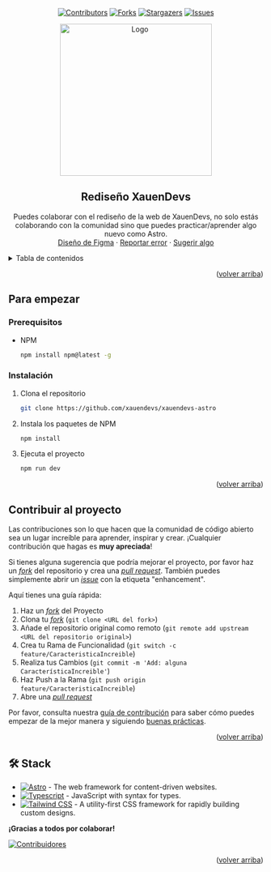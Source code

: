 <a name="readme-top"></a>

<div align="center">

[![Contributors][contributors-shield]][contributors-url]
[![Forks][forks-shield]][forks-url]
[![Stargazers][stars-shield]][stars-url]
[![Issues][issues-shield]][issues-url]

<a href="https://github.com/xauendevs/xauendevs-astro">
  <img width="300px" src="https://raw.githubusercontent.com/xauendevs/xauendevs-astro/main/public/img/devS.svg" alt="Logo" width="800" />
</a>

## Rediseño XauenDevs

Puedes colaborar con el rediseño de la web de XauenDevs, no solo estás colaborando con la comunidad sino que puedes practicar/aprender algo nuevo como Astro.\
[Diseño de Figma](https://www.figma.com/design/jN8BrJx9paE4iBNNnU6F0g/Prototipo-Landing?node-id=0-1&t=hsSZtMPQBtG9fFGq-0) · [Reportar error](https://github.com/xauendevs/xauendevs-astro/issues) · [Sugerir algo](https://github.com/xauendevs/xauendevs-astro/issues)

</div>

<details>
<summary>Tabla de contenidos</summary>

- [Para empezar](#para-empezar)
  - [Prerequisitos](#prerequisitos)
  - [Instalación](#instalación)
- [Contribuir al proyecto](#contribuir-al-proyecto)
- [🛠️ Stack](#️-stack)

</details>

<p align="right">(<a href="#readme-top">volver arriba</a>)</p>

## Para empezar

### Prerequisitos

- NPM

  ```sh
  npm install npm@latest -g
  ```

### Instalación

1. Clona el repositorio

   ```sh
   git clone https://github.com/xauendevs/xauendevs-astro
   ```

2. Instala los paquetes de NPM

   ```sh
   npm install
   ```

3. Ejecuta el proyecto

   ```sh
   npm run dev
   ```

<p align="right">(<a href="#readme-top">volver arriba</a>)</p>

## Contribuir al proyecto

Las contribuciones son lo que hacen que la comunidad de código abierto sea un lugar increíble para aprender, inspirar y crear. ¡Cualquier contribución que hagas es **muy apreciada**!

Si tienes alguna sugerencia que podría mejorar el proyecto, por favor haz un [_fork_](https://github.com/xauendevs/xauendevs-astro/fork) del repositorio y crea una [_pull request_](https://github.com/xauendevs/xauendevs-astro/pulls). También puedes simplemente abrir un [_issue_](https://github.com/xauendevs/xauendevs-astro/issues) con la etiqueta "enhancement".

Aquí tienes una guía rápida:

1. Haz un [_fork_](https://github.com/xauendevs/xauendevs-astro/fork) del Proyecto
2. Clona tu [_fork_](https://github.com/xauendevs/xauendevs-astro/fork) (`git clone <URL del fork>`)
3. Añade el repositorio original como remoto (`git remote add upstream <URL del repositorio original>`)
4. Crea tu Rama de Funcionalidad (`git switch -c feature/CaracteristicaIncreible`)
5. Realiza tus Cambios (`git commit -m 'Add: alguna CaracterísticaIncreible'`)
6. Haz Push a la Rama (`git push origin feature/CaracteristicaIncreible`)
7. Abre una [_pull request_](https://github.com/xauendevs/xauendevs-astro/pulls)

Por favor, consulta nuestra [guía de contribución](https://github.com/xauendevs/xauendevs-astro/blob/master/CONTRIBUTING.md) para saber cómo puedes empezar de la mejor manera y siguiendo [buenas prácticas](https://github.com/xauendevs/xauendevs-astro/blob/main/CONTRIBUTING.md#buenas-prácticas-).

<p align="right">(<a href="#readme-top">volver arriba</a>)</p>

## 🛠️ Stack

- [![Astro][astro-badge]][astro-url] - The web framework for content-driven websites.
- [![Typescript][typescript-badge]][typescript-url] - JavaScript with syntax for types.
- [![Tailwind CSS][tailwind-badge]][tailwind-url] - A utility-first CSS framework for rapidly building custom designs.

**¡Gracias a todos por colaborar!**

[![Contribuidores](https://contrib.rocks/image?repo=xauendevs/xauendevs-astro&max=500&columns=20)](https://github.com/xauendevs/xauendevs-astro/graphs/contributors)

<p align="right">(<a href="#readme-top">volver arriba</a>)</p>

[astro-url]: https://astro.build/
[typescript-url]: https://www.typescriptlang.org/
[tailwind-url]: https://tailwindcss.com/
[animations-url]: https://tailwindcss-animations.vercel.app/
[astro-badge]: https://img.shields.io/badge/Astro-fff?style=for-the-badge&logo=astro&logoColor=bd303a&color=352563
[typescript-badge]: https://img.shields.io/badge/Typescript-007ACC?style=for-the-badge&logo=typescript&logoColor=white&color=blue
[tailwind-badge]: https://img.shields.io/badge/Tailwind-ffffff?style=for-the-badge&logo=tailwindcss&logoColor=38bdf8
[contributors-shield]: https://img.shields.io/github/contributors/xauendevs/xauendevs-astro.svg?style=for-the-badge
[contributors-url]: https://github.com/xauendevs/xauendevs-astro/graphs/contributors
[forks-shield]: https://img.shields.io/github/forks/xauendevs/xauendevs-astro.svg?style=for-the-badge
[forks-url]: https://github.com/xauendevs/xauendevs-astro/network/members
[stars-shield]: https://img.shields.io/github/stars/xauendevs/xauendevs-astro.svg?style=for-the-badge
[stars-url]: https://github.com/xauendevs/xauendevs-astro/stargazers
[issues-shield]: https://img.shields.io/github/issues/xauendevs/xauendevs-astro.svg?style=for-the-badge
[issues-url]: https://github.com/xauendevs/xauendevs-astro/issues
[with-love]: https://img.shields.io/badge/with_%F0%9F%92%9A_from-JAEN-green
